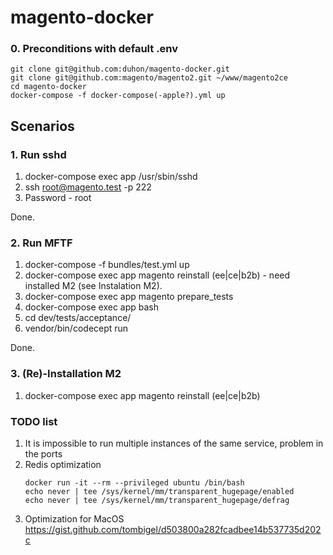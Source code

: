 # magento-docker

### 0. Preconditions with default .env

```
git clone git@github.com:duhon/magento-docker.git
git clone git@github.com:magento/magento2.git ~/www/magento2ce
cd magento-docker
docker-compose -f docker-compose(-apple?).yml up
```


## Scenarios

### 1. Run sshd
 
1. docker-compose exec app /usr/sbin/sshd
2. ssh root@magento.test -p 222
3. Password - root

Done.

### 2. Run MFTF

1. docker-compose -f bundles/test.yml up
2. docker-compose exec app magento reinstall (ee|ce|b2b) - need installed M2 (see Instalation M2).
3. docker-compose exec app magento prepare_tests
4. docker-compose exec app bash
5. cd dev/tests/acceptance/
6. vendor/bin/codecept run

Done.

### 3. (Re)-Installation M2

1. docker-compose exec app magento reinstall (ee|ce|b2b)

### TODO list

1. It is impossible to run multiple instances of the same service, problem in the ports
2. Redis optimization 
    ```
    docker run -it --rm --privileged ubuntu /bin/bash
    echo never | tee /sys/kernel/mm/transparent_hugepage/enabled
    echo never | tee /sys/kernel/mm/transparent_hugepage/defrag
    ```
3. Optimization for MacOS https://gist.github.com/tombigel/d503800a282fcadbee14b537735d202c
